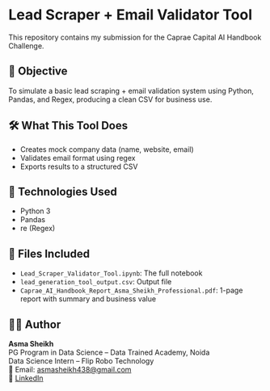 # Lead Scraper + Email Validator Tool

This repository contains my submission for the Caprae Capital AI Handbook Challenge.

## 📌 Objective
To simulate a basic lead scraping + email validation system using Python, Pandas, and Regex, producing a clean CSV for business use.

## 🛠️ What This Tool Does
- Creates mock company data (name, website, email)
- Validates email format using regex
- Exports results to a structured CSV

## 🧠 Technologies Used
- Python 3
- Pandas
- re (Regex)

## 📂 Files Included
- `Lead_Scraper_Validator_Tool.ipynb`: The full notebook
- `lead_generation_tool_output.csv`: Output file
- `Caprae_AI_Handbook_Report_Asma_Sheikh_Professional.pdf`: 1-page report with summary and business value

## 👩‍💻 Author
**Asma Sheikh**  
PG Program in Data Science – Data Trained Academy, Noida  
Data Science Intern – Flip Robo Technology  
📧 Email: asmasheikh438@gmail.com   
🔗 [LinkedIn](https://www.linkedin.com/in/asma-sheikh-43bbab328/)
